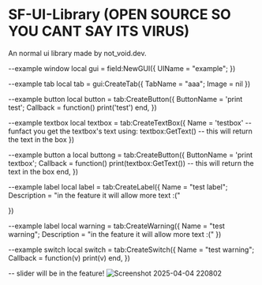 # SF-UI-Library (OPEN SOURCE SO YOU CANT SAY ITS VIRUS)
An normal ui library made by not_void.dev.

--example window
local gui = field:NewGUI({
	UIName = "example";
})

--example tab
local tab = gui:CreateTab({
	TabName = "aaa";
	Image = nil
})

--example button
local button = tab:CreateButton({
	ButtonName = 'print test';
	Callback = function()
		print('test')
	end,
})

--example textbox
local textbox = tab:CreateTextBox({
	Name = 'testbox'
	--funfact you get the textbox's text using: textbox:GetText() -- this will return the text in the box
})

--example button a
local buttong = tab:CreateButton({
	ButtonName = 'print textbox';
	Callback = function()
		print(textbox:GetText()) -- this will return the text in the box
	end,
})


--example label
local label = tab:CreateLabel({
	Name = "test label";
	Description = "in the feature it will allow more text :("

})

--example label
local warning = tab:CreateWarning({
	Name = "test warning";
	Description = "in the feature it will allow more text :("
})

--example switch
local switch = tab:CreateSwitch({
	Name = "test warning";
	Callback = function(v)
		print(v)
	end,
})

-- slider will be in the feature!
![Screenshot 2025-04-04 220802](https://github.com/user-attachments/assets/c7a52225-fa6c-4c0e-ab2a-730abeb4b465)
